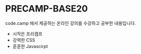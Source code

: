 # PRECAMP-BASE20

code.camp 에서 제공하는 온라인 강의를 수강하고 공부한 내용입니다. 

- 시작은 프리캠프
- 강력한 CSS
- 훈훈한 Javascirpt
